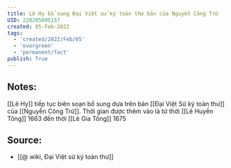 ```yaml
---
title: Lê Hy bổ sung Đại Việt sử ký toàn thư bản của Nguyễn Công Trứ
UID: 220205095157
created: 05-Feb-2022
tags:
  - 'created/2022/Feb/05'
  - 'evergreen'
  - 'permanent/fact'
publish: True
---
```

## Notes:
[[Lê Hy]] tiếp tục biên soạn bổ sung dựa trên bản [[Đại Việt Sử ký toàn thư]] của [[Nguyễn Công Trứ]]. Thời gian được thêm vào là từ thời [[Lê Huyền Tông]] 1663 đến thời [[Lê Gia Tông]] 1675

## Source:
- [[@ wiki, Đại Việt sử ký toàn thư]]


